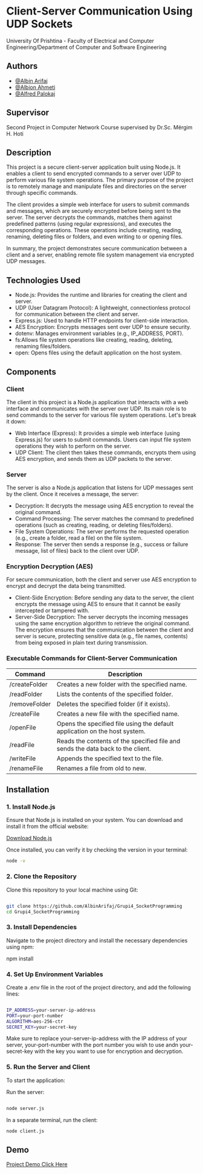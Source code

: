 # Client-Server Communication Using UDP Sockets
University Of Prishtina - Faculty of Electrical and Computer Engineering/Department of Computer and Software Engineering

## Authors

- [@Albin Arifaj](https://github.com/AlbinArifaj)
- [@Albion Ahmeti](https://github.com/AlbionAhmeti)
- [@Alfred Palokaj](https://github.com/AlfredPalokaj)


## Supervisor
Second Project in Computer Network Course supervised by Dr.Sc. Mërgim H. Hoti

## Description
This project is a secure client-server application built using Node.js. It enables a client to send encrypted commands to a server over UDP to perform various file system operations. The primary purpose of the project is to remotely manage and manipulate files and directories on the server through specific commands.

The client provides a simple web interface for users to submit commands and messages, which are securely encrypted before being sent to the server. The server decrypts the commands, matches them against predefined patterns (using regular expressions), and executes the corresponding operations. These operations include creating, reading, renaming, deleting files or folders, and even writing to or opening files.

In summary, the project demonstrates secure communication between a client and a server, enabling remote file system management via encrypted UDP messages.

## Technologies Used
- Node.js: Provides the runtime and libraries for creating the client and server.
- UDP (User Datagram Protocol): A lightweight, connectionless protocol for communication between the client and server.
- Express.js: Used to handle HTTP endpoints for client-side interaction.
- AES Encryption: Encrypts messages sent over UDP to ensure security.
- dotenv: Manages environment variables (e.g., IP_ADDRESS, PORT).
- fs:Allows file system operations like creating, reading, deleting, renaming files/folders.
- open: Opens files using the default application on the host system.

## Components

### Client
The client in this project is a Node.js application that interacts with a web interface and communicates with the server over UDP. Its main role is to send commands to the server for various file system operations. Let's break it down:
- Web Interface (Express): It provides a simple web interface (using Express.js) for users to submit commands. Users can input file system operations they wish to perform on the server.
- UDP Client: The client then takes these commands, encrypts them using AES encryption, and sends them as UDP packets to the server.

### Server
The server is also a Node.js application that listens for UDP messages sent by the client. Once it receives a message, the server:

- Decryption: It decrypts the message using AES encryption to reveal the original command.
- Command Processing: The server matches the command to predefined operations (such as creating, reading, or deleting files/folders).
- File System Operations: The server performs the requested operation (e.g., create a folder, read a file) on the file system.
- Response: The server then sends a response (e.g., success or failure message, list of files) back to the client over UDP.

### Encryption Decryption (AES)
For secure communication, both the client and server use AES encryption to encrypt and decrypt the data being transmitted.

- Client-Side Encryption: Before sending any data to the server, the client encrypts the message using AES to ensure that it cannot be easily intercepted or tampered with.
- Server-Side Decryption: The server decrypts the incoming messages using the same encryption algorithm to retrieve the original command.
The encryption ensures that the communication between the client and server is secure, protecting sensitive data (e.g., file names, contents) from being exposed in plain text during transmission.


### Executable Commands for Client-Server Communication

| Command               | Description                                                         |
|-----------------------|---------------------------------------------------------------------|
| /createFolder <name> | Creates a new folder with the specified name.                       |
| /readFolder <name>   | Lists the contents of the specified folder.                        |
| /removeFolder <name> | Deletes the specified folder (if it exists).                        |
| /createFile <name>   | Creates a new file with the specified name.                         |
| /openFile <name>     | Opens the specified file using the default application on the host system. |
| /readFile <name>     | Reads the contents of the specified file and sends the data back to the client. |
| /writeFile <file> <text> | Appends the specified text to the file.                         |
| /renameFile <old> <new> | Renames a file from old to new.                                  |



## Installation

### 1. Install Node.js

Ensure that Node.js is installed on your system. You can download and install it from the official website:

[Download Node.js](https://nodejs.org/)

Once installed, you can verify it by checking the version in your terminal:
```bash
node -v
```
### 2. Clone the Repository
Clone this repository to your local machine using Git:

```bash

git clone https://github.com/AlbinArifaj/Grupi4_SocketProgramming
cd Grupi4_SocketProgramming
```
### 3. Install Dependencies
Navigate to the project directory and install the necessary dependencies using npm:

npm install
### 4. Set Up Environment Variables
Create a .env file in the root of the project directory, and add the following lines:
```bash

IP_ADDRESS=your-server-ip-address
PORT=your-port-number
ALGORITHM=aes-256-ctr
SECRET_KEY=your-secret-key
```
Make sure to replace your-server-ip-address with the IP address of your server, your-port-number with the port number you wish to use andn your-secret-key with the key you want to use for encryption and decryption.

### 5. Run the Server and Client
To start the application:

Run the server:
```bash

node server.js
```
In a separate terminal, run the client:
```bash
node client.js
```
## Demo
[Project Demo Click Here](https://drive.google.com/file/d/1vt5Mno7_WbfJsXH7ZB7ucEQ7kPXXwEJ8/view?usp=sharing)


